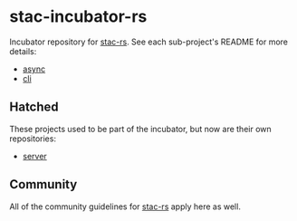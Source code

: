# stac-incubator-rs

Incubator repository for [stac-rs](https://github.com/gadomski/stac-rs).
See each sub-project's README for more details:

- [async](async/README.md)
- [cli](cli/README.md)

## Hatched

These projects used to be part of the incubator, but now are their own repositories:

- [server](https://github.com/gadomski/stac-server-rs/)

## Community

All of the community guidelines for [stac-rs](https://github.com/gadomski/stac-rs) apply here as well.
